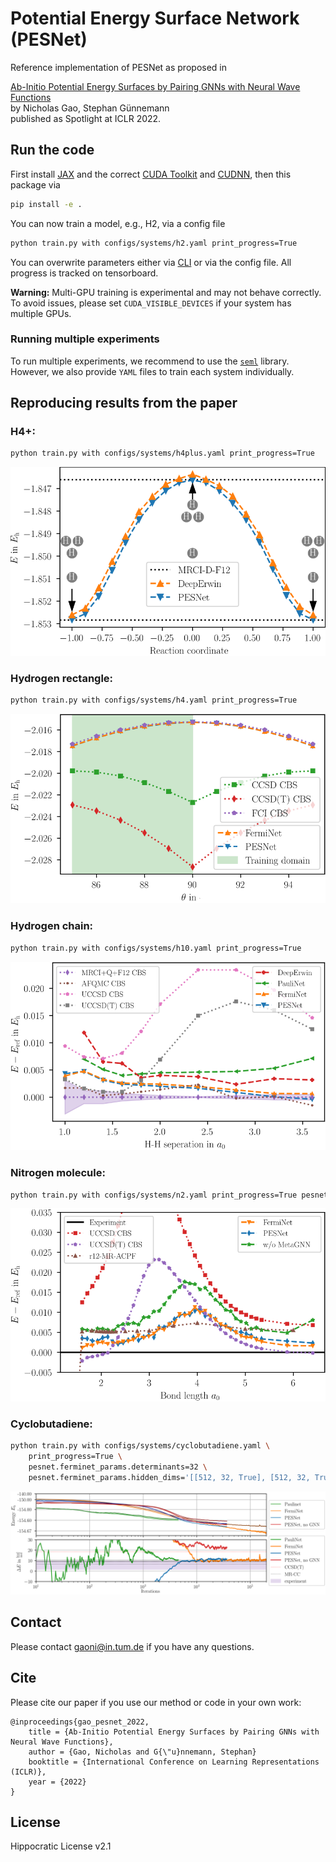 # Potential Energy Surface Network (PESNet)
Reference implementation of PESNet as proposed in

[Ab-Initio Potential Energy Surfaces by Pairing GNNs with Neural Wave Functions](https://www.daml.in.tum.de/pesnet) <br/>
by Nicholas Gao, Stephan Günnemann<br/>
published as Spotlight at ICLR 2022.

## Run the code
First install [JAX](https://github.com/google/jax) and the correct [CUDA Toolkit](https://anaconda.org/anaconda/cudatoolkit) and [CUDNN](https://anaconda.org/anaconda/cudnn), then this package via
```bash
pip install -e .
```
You can now train a model, e.g., H2, via a config file
```bash
python train.py with configs/systems/h2.yaml print_progress=True
```
You can overwrite parameters either via [CLI](https://sacred.readthedocs.io/en/stable/command_line.html) or via the config file.
All progress is tracked on tensorboard.

<b>Warning:</b> Multi-GPU training is experimental and may not behave correctly. To avoid issues, please set `CUDA_VISIBLE_DEVICES` if your system has multiple GPUs.

### Running multiple experiments
To run multiple experiments, we recommend to use the [`seml`](https://github.com/TUM-DAML/seml) library.
However, we also provide `YAML` files to train each system individually.


## Reproducing results from the paper
### H4+:
```bash
python train.py with configs/systems/h4plus.yaml print_progress=True
```
![H4plus](figures/h4plus.svg)
### Hydrogen rectangle:
```bash
python train.py with configs/systems/h4.yaml print_progress=True
```
![H4plus](figures/h4.svg)
### Hydrogen chain:
```bash
python train.py with configs/systems/h10.yaml print_progress=True
```
![H4plus](figures/h10.svg)
### Nitrogen molecule:
```bash
python train.py with configs/systems/n2.yaml print_progress=True pesnet.ferminet_params.determinants=32
```
![H4plus](figures/N2.svg)
### Cyclobutadiene:
```bash
python train.py with configs/systems/cyclobutadiene.yaml \
    print_progress=True \
    pesnet.ferminet_params.determinants=32 \
    pesnet.ferminet_params.hidden_dims='[[512, 32, True], [512, 32, True], [512, 32, True], [512, 32, True]]'
```
![H4plus](figures/cyclobutadiene.svg)

## Contact
Please contact [gaoni@in.tum.de](mailto:gaoni@in.tum.de) if you have any questions.


## Cite
Please cite our paper if you use our method or code in your own work:
```
@inproceedings{gao_pesnet_2022,
    title = {Ab-Initio Potential Energy Surfaces by Pairing GNNs with Neural Wave Functions},
    author = {Gao, Nicholas and G{\"u}nnemann, Stephan}
    booktitle = {International Conference on Learning Representations (ICLR)},
    year = {2022}
}
```

## License
Hippocratic License v2.1
